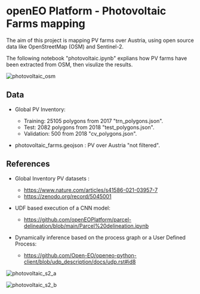 # openEO Platform - Photovoltaic Farms mapping

The aim of this project is mapping PV farms over Austria, using open source data like OpenStreetMap (OSM) and Sentinel-2.   

The following notebook "photovoltaic.ipynb" explians how PV farms have been extracted from OSM, then visulize the results.
    
![photovoltaic_osm](https://github.com/masawdah/openEO_photovoltaic/assets/61426508/a466c81c-1f1b-4a76-b530-7a02ab817b65)

## Data 
- Global PV Inventory:
  - Training:  25105 polygons from 2017 "trn_polygons.json". 
  - Test: 2082 polygons from 2018 "test_polygons.json".
  - Validation: 500 from 2018 "cv_polygons.json".
 
- photovoltaic_farms.geojson : PV over Austria "not filtered".
  
## References

- Global Inventory PV datasets : 
  - https://www.nature.com/articles/s41586-021-03957-7
  - https://zenodo.org/record/5045001
 
- UDF based execution of a CNN model:
  - https://github.com/openEOPlatform/parcel-delineation/blob/main/Parcel%20delineation.ipynb
 
- Dynamically inference based on the process graph or a User Defined Process:
  - https://github.com/Open-EO/openeo-python-client/blob/udp_description/docs/udp.rst#id8


![photovoltaic_s2_a](https://github.com/masawdah/openEO_photovoltaic/assets/61426508/7a5da5db-fc81-4986-a0ce-f1d235ef426c)

![photovoltaic_s2_b](https://github.com/masawdah/openEO_photovoltaic/assets/61426508/c46cf3b8-bdde-4435-8577-1cae4b630401)
